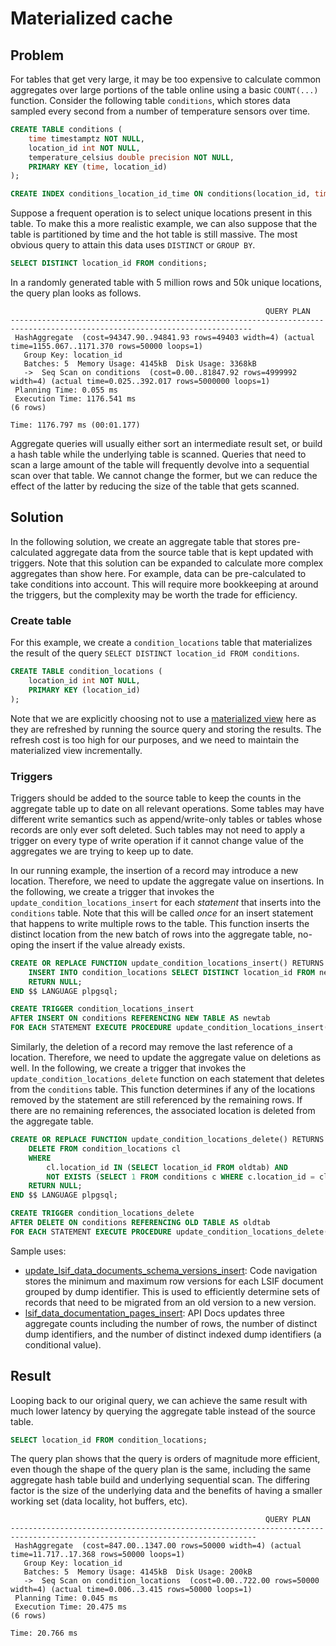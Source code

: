 # Materialized cache

## Problem

For tables that get very large, it may be too expensive to calculate common aggregates over large portions of the table online using a basic `COUNT(...)` function. Consider the following table `conditions`, which stores data sampled every second from a number of temperature sensors over time.

```sql
CREATE TABLE conditions (
    time timestamptz NOT NULL,
    location_id int NOT NULL,
    temperature_celsius double precision NOT NULL,
    PRIMARY KEY (time, location_id)
);

CREATE INDEX conditions_location_id_time ON conditions(location_id, time);
```

Suppose a frequent operation is to select unique locations present in this table. To make this a more realistic example, we can also suppose that the table is partitioned by time and the hot table is still massive. The most obvious query to attain this data uses `DISTINCT` or `GROUP BY`.

```sql
SELECT DISTINCT location_id FROM conditions;
```

In a randomly generated table with 5 million rows and 50k unique locations, the query plan looks as follows.

```
                                                         QUERY PLAN
----------------------------------------------------------------------------------------------------------------------------
 HashAggregate  (cost=94347.90..94841.93 rows=49403 width=4) (actual time=1155.067..1171.370 rows=50000 loops=1)
   Group Key: location_id
   Batches: 5  Memory Usage: 4145kB  Disk Usage: 3368kB
   ->  Seq Scan on conditions  (cost=0.00..81847.92 rows=4999992 width=4) (actual time=0.025..392.017 rows=5000000 loops=1)
 Planning Time: 0.055 ms
 Execution Time: 1176.541 ms
(6 rows)

Time: 1176.797 ms (00:01.177)
```

Aggregate queries will usually either sort an intermediate result set, or build a hash table while the underlying table is scanned. Queries that need to scan a large amount of the table will frequently devolve into a sequential scan over that table. We cannot change the former, but we can reduce the effect of the latter by reducing the size of the table that gets scanned.

## Solution

In the following solution, we create an aggregate table that stores pre-calculated aggregate data from the source table that is kept updated with triggers. Note that this solution can be expanded to calculate more complex aggregates than show here. For example, data can be pre-calculated to take conditions into account. This will require more bookkeeping at around the triggers, but the complexity may be worth the trade for efficiency.

### Create table

For this example, we create a `condition_locations` table that materializes the result of the query `SELECT DISTINCT location_id FROM conditions`.

```sql
CREATE TABLE condition_locations (
    location_id int NOT NULL,
    PRIMARY KEY (location_id)
);
```

Note that we are explicitly choosing not to use a [materialized view](https://www.postgresql.org/docs/12/rules-materializedviews.html) here as they are refreshed by running the source query and storing the results. The refresh cost is too high for our purposes, and we need to maintain the materialized view incrementally.

### Triggers

Triggers should be added to the source table to keep the counts in the aggregate table up to date on all relevant operations. Some tables may have different write semantics such as append/write-only tables or tables whose records are only ever soft deleted. Such tables may not need to apply a trigger on every type of write operation if it cannot change value of the aggregates we are trying to keep up to date.

In our running example, the insertion of a record may introduce a new location. Therefore, we need to update the aggregate value on insertions. In the following, we create a trigger that invokes the `update_condition_locations_insert` for each *statement* that inserts into the `conditions` table. Note that this will be called _once_ for an insert statement that happens to write multiple rows to the table. This function inserts the distinct location from the new batch of rows into the aggregate table, no-oping the insert if the value already exists.

```sql
CREATE OR REPLACE FUNCTION update_condition_locations_insert() RETURNS trigger AS $$ BEGIN
    INSERT INTO condition_locations SELECT DISTINCT location_id FROM newtab ON CONFLICT (location_id) DO NOTHING;
    RETURN NULL;
END $$ LANGUAGE plpgsql;

CREATE TRIGGER condition_locations_insert
AFTER INSERT ON conditions REFERENCING NEW TABLE AS newtab
FOR EACH STATEMENT EXECUTE PROCEDURE update_condition_locations_insert();
```

Similarly, the deletion of a record may remove the last reference of a location. Therefore, we need to update the aggregate value on deletions as well. In the following, we create a trigger that invokes the `update_condition_locations_delete` function on each statement that deletes from the `conditions` table. This function determines if any of the locations removed by the statement are still referenced by the remaining rows. If there are no remaining references, the associated location is deleted from the aggregate table.

```sql
CREATE OR REPLACE FUNCTION update_condition_locations_delete() RETURNS trigger AS $$ BEGIN
    DELETE FROM condition_locations cl
    WHERE
        cl.location_id IN (SELECT location_id FROM oldtab) AND
        NOT EXISTS (SELECT 1 FROM conditions c WHERE c.location_id = cl.location_id);
    RETURN NULL;
END $$ LANGUAGE plpgsql;

CREATE TRIGGER condition_locations_delete
AFTER DELETE ON conditions REFERENCING OLD TABLE AS oldtab
FOR EACH STATEMENT EXECUTE PROCEDURE update_condition_locations_delete();
```

Sample uses:

- [update_lsif_data_documents_schema_versions_insert](https://khulnasoft.com/search?q=context:global+repo:%5Egithub%5C.com/sourcegraph/sourcegraph%24+CREATE+FUNCTION+update_lsif_data_documents_schema_versions_insert&patternType=literal): Code navigation stores the minimum and maximum row versions for each LSIF document grouped by dump identifier. This is used to efficiently determine sets of records that need to be migrated from an old version to a new version.
- [lsif_data_documentation_pages_insert](https://khulnasoft.com/search?q=context:global+repo:%5Egithub%5C.com/sourcegraph/sourcegraph%24+%27CREATE+OR+REPLACE+FUNCTION+lsif_data_documentation_pages_insert%27&patternType=regexp): API Docs updates three aggregate counts including the number of rows, the number of distinct dump identifiers, and the number of distinct indexed dump identifiers (a conditional value).

## Result

Looping back to our original query, we can achieve the same result with much lower latency by querying the aggregate table instead of the source table.

```sql
SELECT location_id FROM condition_locations;
```

The query plan shows that the query is orders of magnitude more efficient, even though the shape of the query plan is the same, including the same aggregate hash table build and underlying sequential scan. The differing factor is the size of the underlying data and the benefits of having a smaller working set (data locality, hot buffers, etc).

```
                                                         QUERY PLAN
-----------------------------------------------------------------------------------------------------------------------------
 HashAggregate  (cost=847.00..1347.00 rows=50000 width=4) (actual time=11.717..17.368 rows=50000 loops=1)
   Group Key: location_id
   Batches: 5  Memory Usage: 4145kB  Disk Usage: 200kB
   ->  Seq Scan on condition_locations  (cost=0.00..722.00 rows=50000 width=4) (actual time=0.006..3.415 rows=50000 loops=1)
 Planning Time: 0.045 ms
 Execution Time: 20.475 ms
(6 rows)

Time: 20.766 ms
```
